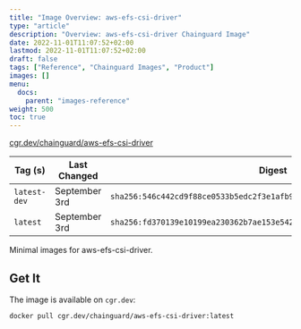 ```yaml
---
title: "Image Overview: aws-efs-csi-driver"
type: "article"
description: "Overview: aws-efs-csi-driver Chainguard Image"
date: 2022-11-01T11:07:52+02:00
lastmod: 2022-11-01T11:07:52+02:00
draft: false
tags: ["Reference", "Chainguard Images", "Product"]
images: []
menu:
  docs:
    parent: "images-reference"
weight: 500
toc: true
---
```


[cgr.dev/chainguard/aws-efs-csi-driver](https://github.com/chainguard-images/images/tree/main/images/aws-efs-csi-driver)

| Tag (s)       | Last Changed  | Digest                                                                    |
|---------------|---------------|---------------------------------------------------------------------------|
|  `latest-dev` | September 3rd | `sha256:546c442cd9f88ce0533b5edc2f3e1afb9601d6153a7e05b497a6360940988661` |
|  `latest`     | September 3rd | `sha256:fd370139e10199ea230362b7ae153e542fb03e21f90b95249d971105a4b5e96a` |



Minimal images for aws-efs-csi-driver.

## Get It

The image is available on `cgr.dev`:

```
docker pull cgr.dev/chainguard/aws-efs-csi-driver:latest
```

